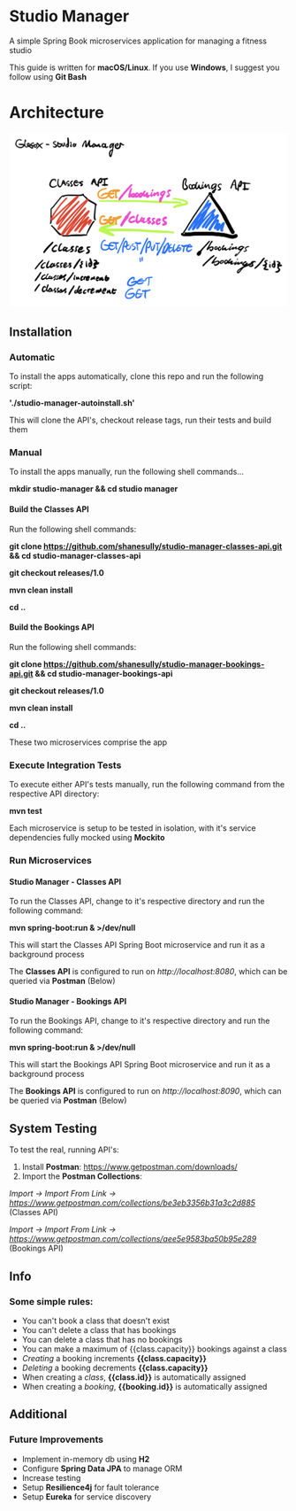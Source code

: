 # Studio Manager

A simple Spring Book microservices application for managing a fitness studio

This guide is written for __macOS/Linux__. If you use __Windows__, I suggest you follow using __Git Bash__

# Architecture

![Alt text](images/studio-manager-serious-architectural-diagram.png?raw=true "Title")

## Installation
### Automatic

To install the apps automatically, clone this repo and run the following script:

__'./studio-manager-autoinstall.sh'__

This will clone the API's, checkout release tags, run their tests and build them

### Manual

To install the apps manually, run the following shell commands...

__mkdir studio-manager && cd studio manager__

#### Build the Classes API

Run the following shell commands:

__git clone https://github.com/shanesully/studio-manager-classes-api.git && cd studio-manager-classes-api__

__git checkout releases/1.0__

__mvn clean install__

__cd ..__

#### Build the Bookings API

Run the following shell commands:

__git clone https://github.com/shanesully/studio-manager-bookings-api.git && cd studio-manager-bookings-api__

__git checkout releases/1.0__

__mvn clean install__

__cd ..__

These two microservices comprise the app

### Execute Integration Tests

To execute either API's tests manually, run the following command from the respective API directory:

__mvn test__

Each microservice is setup to be tested in isolation, with it's service dependencies fully mocked using __Mockito__

### Run Microservices

#### Studio Manager - Classes API

To run the Classes API, change to it's respective directory and run the following command:

__mvn spring-boot:run & >/dev/null__

This will start the Classes API Spring Boot microservice and run it as a background process


The __Classes API__ is configured to run on _http://localhost:8080_, which can be queried via __Postman__ (Below)

#### Studio Manager - Bookings API

To run the Bookings API, change to it's respective directory and run the following command:

__mvn spring-boot:run & >/dev/null__

This will start the Bookings API Spring Boot microservice and run it as a background process

The __Bookings API__ is configured to run on _http://localhost:8090_, which can be queried via __Postman__ (Below)

## System Testing

To test the real, running API's:

1. Install __Postman__: https://www.getpostman.com/downloads/
2. Import the __Postman Collections__:

_Import -> Import From Link -> https://www.getpostman.com/collections/be3eb3356b31a3c2d885_ (Classes API)

_Import -> Import From Link -> https://www.getpostman.com/collections/aee5e9583ba50b95e289_ (Bookings API)

## Info
### Some simple rules:
* You can't book a class that doesn't exist
* You can't delete a class that has bookings
* You can delete a class that has no bookings
* You can make a maximum of {{class.capacity}} bookings against a class
* _Creating_ a booking increments __{{class.capacity}}__
* _Deleting_ a booking decrements __{{class.capacity}}__
* When creating a _class_, __{{class.id}}__ is automatically assigned
* When creating a _booking_, __{{booking.id}}__ is automatically assigned

## Additional
### Future Improvements
* Implement in-memory db using __H2__ 
* Configure __Spring Data JPA__ to manage ORM
* Increase testing
* Setup __Resilience4j__ for fault tolerance
* Setup __Eureka__ for service discovery
